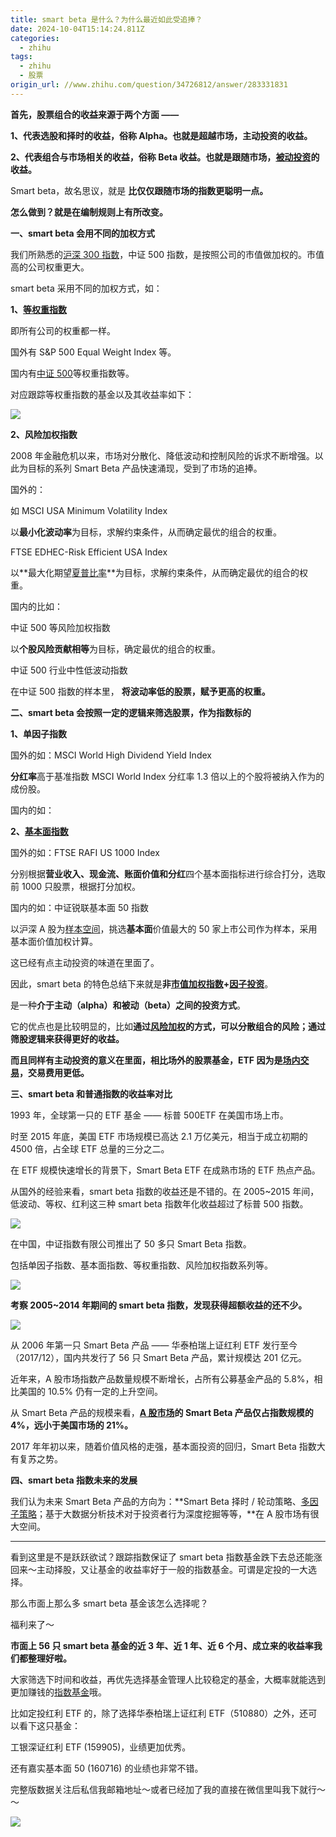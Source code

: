 ```yaml
---
title: smart beta 是什么？为什么最近如此受追捧？
date: 2024-10-04T15:14:24.811Z
categories:
  - zhihu
tags:
  - zhihu
  - 股票
origin_url: //www.zhihu.com/question/34726812/answer/283331831
---
```

**首先，股票组合的收益来源于两个方面 ——**

&#x20;**1、代表选股和择时的收益，俗称 Alpha。也就是超越市场，主动投资的收益。**&#x20;

**2、代表组合与市场相关的收益，俗称 Beta 收益。也就是跟随市场，[被动投资](https://zhida.zhihu.com/search?content_id=81583483\&content_type=Answer\&match_order=1\&q=%E8%A2%AB%E5%8A%A8%E6%8A%95%E8%B5%84\&zd_token=eyJhbGciOiJIUzI1NiIsInR5cCI6IkpXVCJ9.eyJpc3MiOiJ6aGlkYV9zZXJ2ZXIiLCJleHAiOjE3MjgyMjc2NTMsInEiOiLooqvliqjmipXotYQiLCJ6aGlkYV9zb3VyY2UiOiJlbnRpdHkiLCJjb250ZW50X2lkIjo4MTU4MzQ4MywiY29udGVudF90eXBlIjoiQW5zd2VyIiwibWF0Y2hfb3JkZXIiOjEsInpkX3Rva2VuIjpudWxsfQ.bE6MNV37YNL21aW1nLff6X0pkMOQ0Ub7PqT3cUqI9vM\&zhida_source=entity)的收益。**

Smart beta，故名思议，就是 **比仅仅跟随市场的指数更聪明一点。**&#x20;

&#x20;**怎么做到？就是在编制规则上有所改变。**&#x20;

**一、smart beta 会用不同的加权方式**

我们所熟悉的[沪深 300 指数](https://zhida.zhihu.com/search?content_id=81583483\&content_type=Answer\&match_order=1\&q=%E6%B2%AA%E6%B7%B1300%E6%8C%87%E6%95%B0\&zd_token=eyJhbGciOiJIUzI1NiIsInR5cCI6IkpXVCJ9.eyJpc3MiOiJ6aGlkYV9zZXJ2ZXIiLCJleHAiOjE3MjgyMjc2NTMsInEiOiLmsqrmt7EzMDDmjIfmlbAiLCJ6aGlkYV9zb3VyY2UiOiJlbnRpdHkiLCJjb250ZW50X2lkIjo4MTU4MzQ4MywiY29udGVudF90eXBlIjoiQW5zd2VyIiwibWF0Y2hfb3JkZXIiOjEsInpkX3Rva2VuIjpudWxsfQ.Bh1B3UewtEUcRg0DgHKa4XYFWwaJHmMeyiuFOyIdlt0\&zhida_source=entity)，中证 500 指数，是按照公司的市值做加权的。市值高的公司权重更大。

smart beta 采用不同的加权方式，如：

**1、[等权重指数](https://zhida.zhihu.com/search?content_id=81583483\&content_type=Answer\&match_order=1\&q=%E7%AD%89%E6%9D%83%E9%87%8D%E6%8C%87%E6%95%B0\&zd_token=eyJhbGciOiJIUzI1NiIsInR5cCI6IkpXVCJ9.eyJpc3MiOiJ6aGlkYV9zZXJ2ZXIiLCJleHAiOjE3MjgyMjc2NTMsInEiOiLnrYnmnYPph43mjIfmlbAiLCJ6aGlkYV9zb3VyY2UiOiJlbnRpdHkiLCJjb250ZW50X2lkIjo4MTU4MzQ4MywiY29udGVudF90eXBlIjoiQW5zd2VyIiwibWF0Y2hfb3JkZXIiOjEsInpkX3Rva2VuIjpudWxsfQ.BaK6vvA-6rbO6vBK3yn_D5OP-AXhBWK8nE_HopMiymE\&zhida_source=entity)**

即所有公司的权重都一样。

国外有 S\&P 500 Equal Weight Index 等。

国内有[中证 500](https://zhida.zhihu.com/search?content_id=81583483\&content_type=Answer\&match_order=2\&q=%E4%B8%AD%E8%AF%81500\&zd_token=eyJhbGciOiJIUzI1NiIsInR5cCI6IkpXVCJ9.eyJpc3MiOiJ6aGlkYV9zZXJ2ZXIiLCJleHAiOjE3MjgyMjc2NTMsInEiOiLkuK3or4E1MDAiLCJ6aGlkYV9zb3VyY2UiOiJlbnRpdHkiLCJjb250ZW50X2lkIjo4MTU4MzQ4MywiY29udGVudF90eXBlIjoiQW5zd2VyIiwibWF0Y2hfb3JkZXIiOjIsInpkX3Rva2VuIjpudWxsfQ.fgeeptMwTyZ2NfHg4ZtKOYm5EhxYRb0mYduBeZhxfJI\&zhida_source=entity)等权重指数等。

对应跟踪等权重指数的基金以及其收益率如下：

![](https://pica.zhimg.com/50/v2-b7809d4a0d9990d7c174177d2fc715b9_720w.jpg?source=2c26e567)

**2、风险加权指数**

2008 年金融危机以来，市场对分散化、降低波动和控制风险的诉求不断增强。以此为目标的系列 Smart Beta 产品快速涌现，受到了市场的追捧。

国外的：

如 MSCI USA Minimum Volatility Index

以**最小化波动率**为目标，求解约束条件，从而确定最优的组合的权重。

FTSE EDHEC-Risk Efficient USA Index

以**最大化期望[夏普比率](https://zhida.zhihu.com/search?content_id=81583483\&content_type=Answer\&match_order=1\&q=%E5%A4%8F%E6%99%AE%E6%AF%94%E7%8E%87\&zd_token=eyJhbGciOiJIUzI1NiIsInR5cCI6IkpXVCJ9.eyJpc3MiOiJ6aGlkYV9zZXJ2ZXIiLCJleHAiOjE3MjgyMjc2NTMsInEiOiLlpI_mma7mr5TnjociLCJ6aGlkYV9zb3VyY2UiOiJlbnRpdHkiLCJjb250ZW50X2lkIjo4MTU4MzQ4MywiY29udGVudF90eXBlIjoiQW5zd2VyIiwibWF0Y2hfb3JkZXIiOjEsInpkX3Rva2VuIjpudWxsfQ.Jdd4GndFDlHh2VHCdBwC3Jtq8Qma9YnqHmnhzmJsBV4\&zhida_source=entity)**为目标，求解约束条件，从而确定最优的组合的权重。

国内的比如：

中证 500 等风险加权指数

以**个股风险贡献相等**为目标，确定最优的组合的权重。

中证 500 行业中性低波动指数

在中证 500 指数的样本里， **将波动率低的股票，赋予更高的权重。**&#x20;

**二、smart beta 会按照一定的逻辑来筛选股票，作为指数标的**

**1、单因子指数**

国外的如：MSCI World High Dividend Yield Index

**分红率**高于基准指数 MSCI World Index 分红率 1.3 倍以上的个股将被纳入作为的成份股。

国内的如：

**2、[基本面指数](https://zhida.zhihu.com/search?content_id=81583483\&content_type=Answer\&match_order=1\&q=%E5%9F%BA%E6%9C%AC%E9%9D%A2%E6%8C%87%E6%95%B0\&zd_token=eyJhbGciOiJIUzI1NiIsInR5cCI6IkpXVCJ9.eyJpc3MiOiJ6aGlkYV9zZXJ2ZXIiLCJleHAiOjE3MjgyMjc2NTMsInEiOiLln7rmnKzpnaLmjIfmlbAiLCJ6aGlkYV9zb3VyY2UiOiJlbnRpdHkiLCJjb250ZW50X2lkIjo4MTU4MzQ4MywiY29udGVudF90eXBlIjoiQW5zd2VyIiwibWF0Y2hfb3JkZXIiOjEsInpkX3Rva2VuIjpudWxsfQ.VXkb8uXzPrLpfqN-dx6A_MCuQXS7hDc-Y18YqIT7yog\&zhida_source=entity)**

国外的如：FTSE RAFI US 1000 Index

分别根据**营业收入、现金流、账面价值和分红**四个基本面指标进行综合打分，选取前 1000 只股票，根据打分加权。

国内的如：中证锐联基本面 50 指数

以沪深 A 股为[样本空间](https://zhida.zhihu.com/search?content_id=81583483\&content_type=Answer\&match_order=1\&q=%E6%A0%B7%E6%9C%AC%E7%A9%BA%E9%97%B4\&zd_token=eyJhbGciOiJIUzI1NiIsInR5cCI6IkpXVCJ9.eyJpc3MiOiJ6aGlkYV9zZXJ2ZXIiLCJleHAiOjE3MjgyMjc2NTMsInEiOiLmoLfmnKznqbrpl7QiLCJ6aGlkYV9zb3VyY2UiOiJlbnRpdHkiLCJjb250ZW50X2lkIjo4MTU4MzQ4MywiY29udGVudF90eXBlIjoiQW5zd2VyIiwibWF0Y2hfb3JkZXIiOjEsInpkX3Rva2VuIjpudWxsfQ.o2sqLfmffjKEIaRN4M5X4s0m02sKYInTEDVNIwOzZK8\&zhida_source=entity)，挑选**基本面**价值最大的 50 家上市公司作为样本，采用基本面价值加权计算。

这已经有点主动投资的味道在里面了。

因此，smart beta 的特色总结下来就是**非[市值加权指数](https://zhida.zhihu.com/search?content_id=81583483\&content_type=Answer\&match_order=1\&q=%E5%B8%82%E5%80%BC%E5%8A%A0%E6%9D%83%E6%8C%87%E6%95%B0\&zd_token=eyJhbGciOiJIUzI1NiIsInR5cCI6IkpXVCJ9.eyJpc3MiOiJ6aGlkYV9zZXJ2ZXIiLCJleHAiOjE3MjgyMjc2NTMsInEiOiLluILlgLzliqDmnYPmjIfmlbAiLCJ6aGlkYV9zb3VyY2UiOiJlbnRpdHkiLCJjb250ZW50X2lkIjo4MTU4MzQ4MywiY29udGVudF90eXBlIjoiQW5zd2VyIiwibWF0Y2hfb3JkZXIiOjEsInpkX3Rva2VuIjpudWxsfQ.ZKUVcOQBSrUQeZy4vFUl7bMs7ektYYWb2q_npvLVGwo\&zhida_source=entity)+[因子投资](https://zhida.zhihu.com/search?content_id=81583483\&content_type=Answer\&match_order=1\&q=%E5%9B%A0%E5%AD%90%E6%8A%95%E8%B5%84\&zd_token=eyJhbGciOiJIUzI1NiIsInR5cCI6IkpXVCJ9.eyJpc3MiOiJ6aGlkYV9zZXJ2ZXIiLCJleHAiOjE3MjgyMjc2NTMsInEiOiLlm6DlrZDmipXotYQiLCJ6aGlkYV9zb3VyY2UiOiJlbnRpdHkiLCJjb250ZW50X2lkIjo4MTU4MzQ4MywiY29udGVudF90eXBlIjoiQW5zd2VyIiwibWF0Y2hfb3JkZXIiOjEsInpkX3Rva2VuIjpudWxsfQ.V5uwObs5CynnX3JFqccFvuj90PHJtcoc8KPcPqpxJaI\&zhida_source=entity)**。

是一种**介于主动（alpha）和被动（beta）之间的投资方式**。

它的优点也是比较明显的，比如**通过[风险加权](https://zhida.zhihu.com/search?content_id=81583483\&content_type=Answer\&match_order=3\&q=%E9%A3%8E%E9%99%A9%E5%8A%A0%E6%9D%83\&zd_token=eyJhbGciOiJIUzI1NiIsInR5cCI6IkpXVCJ9.eyJpc3MiOiJ6aGlkYV9zZXJ2ZXIiLCJleHAiOjE3MjgyMjc2NTMsInEiOiLpo47pmanliqDmnYMiLCJ6aGlkYV9zb3VyY2UiOiJlbnRpdHkiLCJjb250ZW50X2lkIjo4MTU4MzQ4MywiY29udGVudF90eXBlIjoiQW5zd2VyIiwibWF0Y2hfb3JkZXIiOjMsInpkX3Rva2VuIjpudWxsfQ.h1y9kj4UIccAlyKi4VdsXrj63ZIV1-aIXTmf2I9tYks\&zhida_source=entity)的方式，可以分散组合的风险；通过筛股逻辑来获得更好的收益。**

**而且同样有主动投资的意义在里面，相比场外的股票基金，ETF 因为是[场内交易](https://zhida.zhihu.com/search?content_id=81583483\&content_type=Answer\&match_order=1\&q=%E5%9C%BA%E5%86%85%E4%BA%A4%E6%98%93\&zd_token=eyJhbGciOiJIUzI1NiIsInR5cCI6IkpXVCJ9.eyJpc3MiOiJ6aGlkYV9zZXJ2ZXIiLCJleHAiOjE3MjgyMjc2NTMsInEiOiLlnLrlhoXkuqTmmJMiLCJ6aGlkYV9zb3VyY2UiOiJlbnRpdHkiLCJjb250ZW50X2lkIjo4MTU4MzQ4MywiY29udGVudF90eXBlIjoiQW5zd2VyIiwibWF0Y2hfb3JkZXIiOjEsInpkX3Rva2VuIjpudWxsfQ.CPysrdgXXNG3e_MFJUmyphl4z65xR-XfRSwm79FNZLg\&zhida_source=entity)，交易费用更低。**

**三、smart beta 和普通指数的收益率对比**

1993 年，全球第一只的 ETF 基金 —— 标普 500ETF 在美国市场上市。

时至 2015 年底，美国 ETF 市场规模已高达 2.1 万亿美元，相当于成立初期的 4500 倍，占全球 ETF 总量的三分之二。

在 ETF 规模快速增长的背景下，Smart Beta ETF 在成熟市场的 ETF 热点产品。

从国外的经验来看，smart beta 指数的收益还是不错的。在 2005\~2015 年间，低波动、等权、红利这三种 smart beta 指数年化收益超过了标普 500 指数。

![](https://picx.zhimg.com/50/v2-a7387592f3a51313521b010b9187362b_720w.jpg?source=2c26e567)

在中国，中证指数有限公司推出了 50 多只 Smart Beta 指数。

包括单因子指数、基本面指数、等权重指数、风险加权指数系列等。

![](https://pic1.zhimg.com/50/v2-9878856304d49cce79e61c645670cbec_720w.jpg?source=2c26e567)

&#x20;**考察 2005\~2014 年期间的 smart beta 指数，发现获得超额收益的还不少。**&#x20;

![](https://picx.zhimg.com/50/v2-ff18d4aec26431cae82cccb0c0b93bc7_720w.jpg?source=2c26e567)

从 2006 年第一只 Smart Beta 产品 —— 华泰柏瑞上证红利 ETF 发行至今（2017/12），国内共发行了 56 只 Smart Beta 产品，累计规模达 201 亿元。

近年来，A 股市场指数产品数量规模不断增长，占所有公募基金产品的 5.8%，相比美国的 10.5% 仍有一定的上升空间。

从 Smart Beta 产品的规模来看，**[A 股市场](https://zhida.zhihu.com/search?content_id=81583483\&content_type=Answer\&match_order=2\&q=A%E8%82%A1%E5%B8%82%E5%9C%BA\&zd_token=eyJhbGciOiJIUzI1NiIsInR5cCI6IkpXVCJ9.eyJpc3MiOiJ6aGlkYV9zZXJ2ZXIiLCJleHAiOjE3MjgyMjc2NTMsInEiOiJB6IKh5biC5Zy6IiwiemhpZGFfc291cmNlIjoiZW50aXR5IiwiY29udGVudF9pZCI6ODE1ODM0ODMsImNvbnRlbnRfdHlwZSI6IkFuc3dlciIsIm1hdGNoX29yZGVyIjoyLCJ6ZF90b2tlbiI6bnVsbH0.Ldy8C49K9mb6cQ--gKLMlzSlVlfeicL5NZ8x5ZzhalM\&zhida_source=entity)的 Smart Beta 产品仅占指数规模的 4%，远小于美国市场的 21%。**

2017 年年初以来，随着价值风格的走强，基本面投资的回归，Smart Beta 指数大有复苏之势。

**四、smart beta 指数未来的发展**

我们认为未来 Smart Beta 产品的方向为：**Smart Beta 择时 / 轮动策略、[多因子策略](https://zhida.zhihu.com/search?content_id=81583483\&content_type=Answer\&match_order=1\&q=%E5%A4%9A%E5%9B%A0%E5%AD%90%E7%AD%96%E7%95%A5\&zd_token=eyJhbGciOiJIUzI1NiIsInR5cCI6IkpXVCJ9.eyJpc3MiOiJ6aGlkYV9zZXJ2ZXIiLCJleHAiOjE3MjgyMjc2NTMsInEiOiLlpJrlm6DlrZDnrZbnlaUiLCJ6aGlkYV9zb3VyY2UiOiJlbnRpdHkiLCJjb250ZW50X2lkIjo4MTU4MzQ4MywiY29udGVudF90eXBlIjoiQW5zd2VyIiwibWF0Y2hfb3JkZXIiOjEsInpkX3Rva2VuIjpudWxsfQ.XvoF1QYpQoy-cxo00rmyCXtcUEjRcVy4AuS_Fnm5_ik\&zhida_source=entity)；基于大数据分析技术对于投资者行为深度挖掘等等，**在 A 股市场有很大空间。

***

看到这里是不是跃跃欲试？跟踪指数保证了 smart beta 指数基金跌下去总还能涨回来～主动择股，又让基金的收益率好于一般的指数基金。可谓是定投的一大选择。

那么市面上那么多 smart beta 基金该怎么选择呢？

福利来了～

&#x20;**市面上 56 只 smart beta 基金的近 3 年、近 1 年、近 6 个月、成立来的收益率我们都整理好啦。**&#x20;

大家筛选下时间和收益，再优先选择基金管理人比较稳定的基金，大概率就能选到更加赚钱的[指数基金](https://zhida.zhihu.com/search?content_id=81583483\&content_type=Answer\&match_order=3\&q=%E6%8C%87%E6%95%B0%E5%9F%BA%E9%87%91\&zd_token=eyJhbGciOiJIUzI1NiIsInR5cCI6IkpXVCJ9.eyJpc3MiOiJ6aGlkYV9zZXJ2ZXIiLCJleHAiOjE3MjgyMjc2NTMsInEiOiLmjIfmlbDln7rph5EiLCJ6aGlkYV9zb3VyY2UiOiJlbnRpdHkiLCJjb250ZW50X2lkIjo4MTU4MzQ4MywiY29udGVudF90eXBlIjoiQW5zd2VyIiwibWF0Y2hfb3JkZXIiOjMsInpkX3Rva2VuIjpudWxsfQ.wnH1z9zV8bgrWNn9bGsuM-aZFEwcx8Wd52B5J5_YNeQ\&zhida_source=entity)哦。

比如定投红利 ETF 的，除了选择华泰柏瑞上证红利 ETF（510880）之外，还可以看下这只基金：

工银深证红利 ETF (159905)，业绩更加优秀。

还有嘉实基本面 50 (160716) 的业绩也非常不错。

完整版数据关注后私信我邮箱地址～或者已经加了我的直接在微信里叫我下就行～～

![](https://picx.zhimg.com/50/v2-cc8a7b5ce134c1772e189b5cd4a2dbb9_720w.jpg?source=2c26e567)
